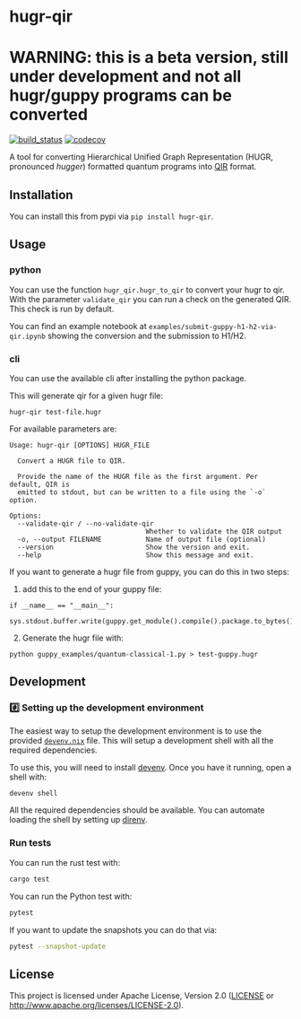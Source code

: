 # hugr-qir

# WARNING: this is a beta version, still under development and not all hugr/guppy programs can be converted

[![build_status][]](https://github.com/CQCL/hugr-qir/actions)
[![codecov][]](https://codecov.io/gh/CQCL/hugr-qir)

A tool for converting Hierarchical Unified Graph Representation (HUGR, pronounced _hugger_) formatted quantum programs into [QIR](https://github.com/qir-alliance/qir-spec) format.


## Installation

You can install this from pypi via `pip install hugr-qir`.

## Usage

### python

You can use the function `hugr_qir.hugr_to_qir` to convert your hugr to qir. With the parameter `validate_qir` you can run a check on the generated QIR. This check is run by default.

You can find an example notebook at `examples/submit-guppy-h1-h2-via-qir.ipynb` showing the conversion and the submission to H1/H2.

### cli

You can use the available cli after installing the python package.

This will generate qir for a given hugr file:

```
hugr-qir test-file.hugr
```

For available parameters are:

```
Usage: hugr-qir [OPTIONS] HUGR_FILE

  Convert a HUGR file to QIR.

  Provide the name of the HUGR file as the first argument. Per default, QIR is
  emitted to stdout, but can be written to a file using the `-o` option.

Options:
  --validate-qir / --no-validate-qir
                                  Whether to validate the QIR output
  -o, --output FILENAME           Name of output file (optional)
  --version                       Show the version and exit.
  --help                          Show this message and exit.
```

If you want to generate a hugr file from guppy, you can do this in two steps:
1. add this to the end of your guppy file:
```
if __name__ == "__main__":
    sys.stdout.buffer.write(guppy.get_module().compile().package.to_bytes())
```

2. Generate the hugr file with:
```
python guppy_examples/quantum-classical-1.py > test-guppy.hugr
```


## Development

### #️⃣ Setting up the development environment

The easiest way to setup the development environment is to use the provided
[`devenv.nix`](devenv.nix) file. This will setup a development shell with all the
required dependencies.

To use this, you will need to install [devenv](https://devenv.sh/getting-started/).
Once you have it running, open a shell with:

```bash
devenv shell
```

All the required dependencies should be available. You can automate loading the
shell by setting up [direnv](https://devenv.sh/automatic-shell-activation/).

### Run tests

You can run the rust test with:

```bash
cargo test
```

You can run the Python test with:

```bash
pytest
```

If you want to update the snapshots you can do that via:

```bash
pytest --snapshot-update
```

## License

This project is licensed under Apache License, Version 2.0 ([LICENSE][] or http://www.apache.org/licenses/LICENSE-2.0).

[build_status]: https://github.com/CQCL/hugr-qir/actions/workflows/ci-py.yml/badge.svg?branch=main
[codecov]: https://img.shields.io/codecov/c/gh/CQCL/hugr-qir?logo=codecov
[LICENSE]: https://github.com/CQCL/hugr-qir/blob/main/LICENCE
